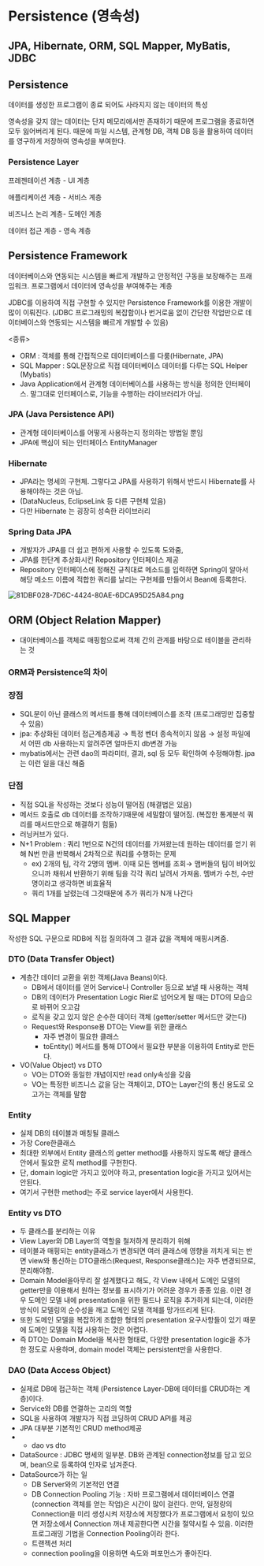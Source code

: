 # Persistence (영속성)

## JPA, Hibernate, ORM, SQL Mapper, MyBatis, JDBC

## Persistence

데이터를 생성한 프로그램이 종료 되어도 사라지지 않는 데이터의 특성

영속성을 갖지 않는 데이터는 단지 메모리에서만 존재하기 때문에 프로그램을 종료하면 모두 잃어버리게 된다. 때문에 파일 시스템, 관계형 DB, 객체 DB 등을 활용하여 데이터를 영구하게 저장하여 영속성을 부여한다.

### Persistence Layer

프레젠테이션 계층 - UI 계층

애플리케이션 계층 - 서비스 계층

비즈니스 논리 계층- 도메인 계층

데이터 접근 계층 - 영속 계층

## Persistence Framework

데이터베이스와 연동되는 시스템을 빠르게 개발하고 안정적인 구동을 보장해주는 프래임워크. 프로그램에서 데이터에 영속성을 부여해주는 계층

JDBC를 이용하여 직접 구현할 수 있지만 Persistence Framework를 이용한 개발이 많이 이뤄진다. (JDBC 프로그래밍의 복잡함이나 번거로움 없이 간단한 작업만으로 데이터베이스와 연동되는 시스템을 빠르게 개발할 수 있음)

<종류>

- ORM : 객체를 통해 간접적으로 데이터베이스를 다룸(Hibernate, JPA)
- SQL Mapper : SQL문장으로 직접 데이터베이스 데이터를 다루는 SQL Helper (Mybatis)
- Java Application에서 관계형 데이터베이스를 사용하는 방식을 정의한 인터페이스. 말그대로 인터페이스로, 기능을 수행하는 라이브러리가 아님.

### JPA (Java Persistence API)

- 관계형 데이터베이스를 어떻게 사용하는지 정의하는 방법일 뿐임
- JPA에 핵심이 되는 인터페이스 EntityManager

### Hibernate

- JPA라는 명세의 구현체. 그렇다고 JPA를 사용하기 위해서 반드시 Hibernate를 사용해야하는 것은 아님.
- (DataNucleus, EclipseLink 등 다른 구현체 있음)
- 다만 Hibernate 는 굉장히 성숙한 라이브러리

### Spring Data JPA

- 개발자가 JPA를 더 쉽고 편하게 사용할 수 있도록 도와줌,
- JPA를 한단계 추상화시킨 Repository 인터페이스 제공
- Repository 인터페이스에 정해진 규칙대로 메소드를 입력하면 Spring이 알아서 해당 메소드 이름에 적합한 쿼리를 날리는 구현체를 만들어서 Bean에 등록한다.

![81DBF028-7D6C-4424-80AE-6DCA95D25A84.png](https://s3-us-west-2.amazonaws.com/secure.notion-static.com/0db9d9d8-4ada-43f1-a2b6-6fd8ffd0021b/81DBF028-7D6C-4424-80AE-6DCA95D25A84.png)

## ORM (Object Relation Mapper)

- 대이터베이스를 객체로 매핑함으로써 객체 간의 관계를 바탕으로 테이블을 관리하는 것

### ORM과 Persistence의 차이

### 장점

- SQL문이 아닌 클래스의 메서드를 통해 데이터베이스를 조작 (프로그래밍만 집중할 수 있음)
- jpa: 추상화된 데이터 접근계층제공 → 특정 벤더 종속적이지 않음 → 설정 파일에서 어떤 db 사용하는지 알려주면 얼마든지 db변경 가능
- mybatis에서는 관련 dao의 파라미터, 결과, sql 등 모두 확인하여 수정해야함. jpa는 이런 일을 대신 해줌

### 단점

- 직접 SQL을 작성하는 것보다 성능이 떨어짐 (해결법은 있음)
- 메서드 호출로 db 데이터를 조작하기때문에 세밀함이 떨어짐. (복잡한 통계분석 쿼리를 매서드만으로 해결하기 힘듦)
- 러닝커브가 있다.
- N+1 Problem : 쿼리 1번으로 N건의 데이터를 가져왔는데 원하는 데이터를 얻기 위해 N번 만큼 반복해서 2차적으로 쿼리를 수행하는 문제
    - ex) 2개의 팀, 각각 2명의 멤버. 이때 모든 멤버를 조회→ 맴버들의 팀이 비어있으니까 채워서 반환하기 위해 팀을 각각 쿼리 날려서 가져옴. 멤버가 수천, 수만명이라고 생각하면 비효율적
    - 쿼리 1개를 날렸는데 그것때문에 추가 쿼리가 N개 나간다

## SQL Mapper

작성한 SQL 구문으로 RDB에 직접 질의하여 그 결과 값을 객체에 매핑시켜줌.

### DTO (Data Transfer Object)

- 계층간 데이터 교환을 위한 객체(Java Beans)이다.
    - DB에서 데이터를 얻어 Service나 Controller 등으로 보낼 때 사용하는 객체
    - DB의 데이터가 Presentation Logic Rier로 넘어오게 될 때는 DTO의 모습으로 바뀌어 오고감
    - 로직을 갖고 있지 않은 순수한 데이터 객체 (getter/setter 메서드만 갖는다)
    - Request와 Response용 DTO는 View를 위한 클래스
        - 자주 변경이 필요한 클래스
        - toEntity() 메서드를 통해 DTO에서 필요한 부분을 이용하여 Entity로 만든다.
- VO(Value Object) vs DTO
    - VO는 DTO와 동일한 개념이지만 read only속성을 갖음
    - VO는 특정한 비즈니스 값을 담는 객체이고, DTO는 Layer간의 통신 용도로 오고가는 객체를 말함

### Entity

- 실제 DB의 테이블과 매칭될 클래스
- 가장 Core한클래스
- 최대한 외부에서 Entity 클래스의 getter method를 사용하지 않도록 해당 클래스 안에서 필요한 로직 method를 구현한다.
- 단, domain logic만 가지고 있어야 하고, presentation logic을 가지고 있어서는 안된다.
- 여기서 구현한 method는 주로 service layer에서 사용한다.

### Entity vs DTO

- 두 클래스를 분리하는 이유
- View Layer와 DB Layer의 역할을 철저하게 분리하기 위해
- 테이블과 매핑되는 entity클래스가 변경되면 여러 클래스에 영향을 끼치게 되는 반면 view와 통신하는 DTO클래스(Request, Response클래스)는 자주 변경되므로, 분리해야함.
- Domain Model을아무리 잘 설계했다고 해도, 각 View 내에서 도메인 모델의 getter만을 이용해서 원하는 정보를 표시하기가 어려운 경우가 종종 있음. 이런 경우 도메인 모델 내에 presentation을 위한 필드나 로직을 추가하게 되는데, 이러한 방식이 모델링의 순수성을 깨고 도메인 모델 객체를 망가뜨리게 된다.
- 또한 도메인 모델을 복잡하게 조합한 형태의 presentation 요구사항들이 있기 때문에 도메인 모델을 직접 사용하는 것은 어렵다.
- 즉 DTO는 Domain Model을 복사한 형태로, 다양한 presentation logic을 추가한 정도로 사용하며, domain model 객체는 persistent만을 사용한다.

### DAO (Data Access Object)

- 실제로 DB에 접근하는 객체 (Persistence Layer-DB에 데이터를  CRUD하는 계층)이다.
- Service와 DB를 연결하는 고리의 역할
- SQL을 사용하여 개발자가 직접 코딩하여 CRUD API를 제공 
- JPA 대부분 기본적인 CRUD method제공
- * dao vs dto
- DataSource : JDBC 명세의 일부분. DB와 관계된 connection정보를 담고 있으며, bean으로 등록하여 인자로 넘겨준다.
- DataSource가 하는 일
    - DB Server와의 기본적인 연결
    - DB Connection Pooling 기능
    : 자바 프로그램에서 데이터베이스 연결(connection 객체를 얻는 작업)은 시간이 많이 걸린다. 만약, 일정량의 Connection을 미리 생성시켜 저장소에 저장했다가 프로그램에서 요청이 있으면 저장소에서 Connection 꺼내 제공한다면 시간을 절약시킬 수 있음. 이러한 프로그래밍 기법을 Connection Pooling이라 한다.
    - 트랜젝션 처리
    - connection pooling을 이용하면 속도와 퍼포먼스가 좋아진다.
